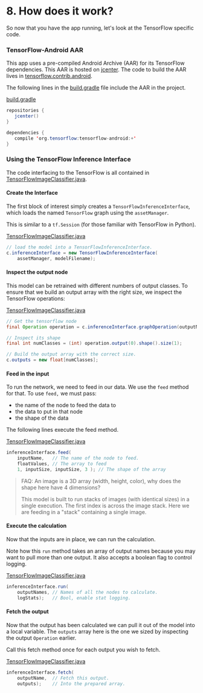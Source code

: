 # 8. How does it work?

So now that you have the app running, let's look at the TensorFlow specific code.

### TensorFlow-Android AAR

This app uses a pre-compiled Android Archive (AAR) for its TensorFlow dependencies. This AAR is hosted on [jcenter](https://bintray.com/google/tensorflow/tensorflow-android). The code to build the AAR lives in [tensorflow.contrib.android](https://github.com/tensorflow/tensorflow/tree/master/tensorflow/contrib/android).

The following lines in the [build.gradle](https://github.com/googlecodelabs/tensorflow-for-poets-2/blob/master/android/build.gradle) file include the AAR in the project.

[build.gradle](https://github.com/googlecodelabs/tensorflow-for-poets-2/blob/master/android/build.gradle)

```java
repositories {
   jcenter()
}

dependencies {
   compile 'org.tensorflow:tensorflow-android:+'
}
```

### Using the TensorFlow Inference Interface

The code interfacing to the TensorFlow is all contained in [TensorFlowImageClassifier.java](https://github.com/googlecodelabs/tensorflow-for-poets-2/blob/master/android/src/org/tensorflow/demo/TensorFlowImageClassifier.java).

#### Create the Interface

The first block of interest simply creates a `TensorFlowInferenceInterface`, which loads the named `TensorFlow` graph using the `assetManager`.

This is similar to a `tf.Session` (for those familiar with TensorFlow in Python).

[TensorFlowImageClassifier.java](https://github.com/googlecodelabs/tensorflow-for-poets-2/blob/master/android/src/org/tensorflow/demo/TensorFlowImageClassifier.java)

```java
// load the model into a TensorFlowInferenceInterface.
c.inferenceInterface = new TensorFlowInferenceInterface(
    assetManager, modelFilename);
```

#### Inspect the output node

This model can be retrained with different numbers of output classes. To ensure that we build an output array with the right size, we inspect the TensorFlow operations:

[TensorFlowImageClassifier.java](https://github.com/googlecodelabs/tensorflow-for-poets-2/blob/master/android/src/org/tensorflow/demo/TensorFlowImageClassifier.java)

```java
// Get the tensorflow node
final Operation operation = c.inferenceInterface.graphOperation(outputName);

// Inspect its shape
final int numClasses = (int) operation.output(0).shape().size(1);

// Build the output array with the correct size.
c.outputs = new float[numClasses];

```

#### Feed in the input

To run the network, we need to feed in our data. We use the `feed` method for that. To use `feed,` we must pass:

*   the name of the node to feed the data to
*   the data to put in that node
*   the shape of the data

The following lines execute the feed method.

[TensorFlowImageClassifier.java](https://github.com/googlecodelabs/tensorflow-for-poets-2/blob/master/android/src/org/tensorflow/demo/TensorFlowImageClassifier.java)

```java
inferenceInterface.feed(
    inputName,   // The name of the node to feed. 
    floatValues, // The array to feed
    1, inputSize, inputSize, 3 ); // The shape of the array
```

> FAQ: An image is a 3D array (width, height, color), why does the shape here have 4 dimensions?
>
> This model is built to run stacks of images (with identical sizes) in a single execution. The first index is across the image stack. Here we are feeding in a "stack" containing a single image.

#### Execute the calculation

Now that the inputs are in place, we can run the calculation.

Note how this `run` method takes an array of output names because you may want to pull more than one output. It also accepts a boolean flag to control logging.

[TensorFlowImageClassifier.java](https://github.com/googlecodelabs/tensorflow-for-poets-2/blob/master/android/src/org/tensorflow/demo/TensorFlowImageClassifier.java)

```java
inferenceInterface.run(
    outputNames, // Names of all the nodes to calculate.
    logStats);   // Bool, enable stat logging.
```

#### Fetch the output

Now that the output has been calculated we can pull it out of the model into a local variable.
The `outputs` array here is the one we sized by inspecting the output `Operation` earlier.

Call this fetch method once for each output you wish to fetch.

[TensorFlowImageClassifier.java](https://github.com/googlecodelabs/tensorflow-for-poets-2/blob/master/android/src/org/tensorflow/demo/TensorFlowImageClassifier.java)

```java
inferenceInterface.fetch(
    outputName,  // Fetch this output.
    outputs);    // Into the prepared array.
```